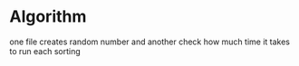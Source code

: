 # Algorithm

one file creates random number and another check how much time it takes to run each sorting
